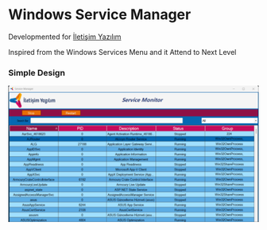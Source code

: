 # Windows Service Manager

Developmented for [İletişim Yazılım](https://www.iletisimyazilim.com/)

Inspired from the Windows Services Menu and it Attend to Next Level

### Simple Design
![Simple Design](SimpleDesign.png)
